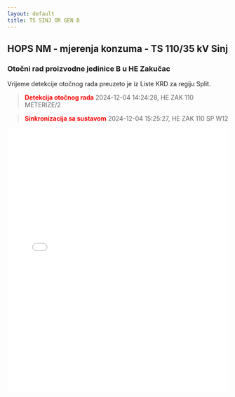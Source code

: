 ```yaml
---
layout: default
title: TS SINJ OR GEN B
---
```

## HOPS NM - mjerenja konzuma - TS 110/35 kV Sinj

### Otočni rad proizvodne jedinice B u HE Zakučac

Vrijeme detekcije otočnog rada preuzeto je iz Liste KRD za regiju Split.

> **<font color="red">Detekcija otočnog rada</font>** 2024-12-04 14:24:28, HE ZAK 110 METERIZE/2

> **<font color="red">Sinkronizacija sa sustavom</font>** 2024-12-04 15:25:27, HE ZAK 110 SP W12


<div class="wide-graph">
    <iframe src="{{ site.baseurl }}/konzum/htmls/ts-sinj-or-gen-b.html" width="100%" height="600px" frameborder="0"></iframe>
</div>